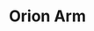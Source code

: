 ---
title: "Orion Arm"
hashtag: orion-arm
layout: hashtag
subdivision-of:
  - Milky Way
tags:
  - Astronomy
---